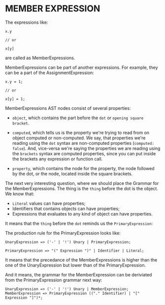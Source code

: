 # MEMBER EXPRESSION

The expressions like:

```
x.y

// or

x[y]
```

are called as MemberExpressions.

MemberExpressions can be part of another expressions. For example, they can be a part of the AssignmentExpression:


```
x.y = 1;

// or

x[y] = 1;
```

MemberExpressions AST nodes consist of several properties:

- `object`, which contains the part before the `dot` or `opening square bracket`.

- `computed`, which tells us is the property we're trying to read from on object computed or non-computed. We say, that properties we're reading using the `dot` syntax are non-computed properties (`computed: false`). And, vice-versa we're saying the properties we are reading using the `brackets` syntax are computed properties, since you can put inside the brackets any expression or function call.

- `property`, which contains the node for the property, the node followed by the dot, or the node, located inside the square brackets.

The next very interesting question, where we should place the Grammar for the MemberExpressions. The thing is the `thing` before the dot is the object. We know that:

- `Literal` values can have properties;
- Identifiers that contains objects can have properties;
- Expressions that evaluates to any kind of object can have properties.

It means that the `thing` before the `dot` reminds us the `PrimaryExpression`:

The production rule for the PrimaryExpression looks like:

```
UnaryExpression => ('-' | '!') Unary | PrimaryExpression;

PrimaryExpression => "(" Expression ")" | Identifier | Literal;
```

It means that the precedance of the MemberExpressions is higher than the one of the UnaryExpression but lower than of the PrimaryExpression.

And it means, the grammar for the MemberExpression can be deriviated from the PrimaryExpression grammar next way:

```
UnaryExpression => ('-' | '!') Unary | MemberExpression;
MemberExpression => PrimaryExpression (("." Identifier) | "[" Expression "]")*;
```
